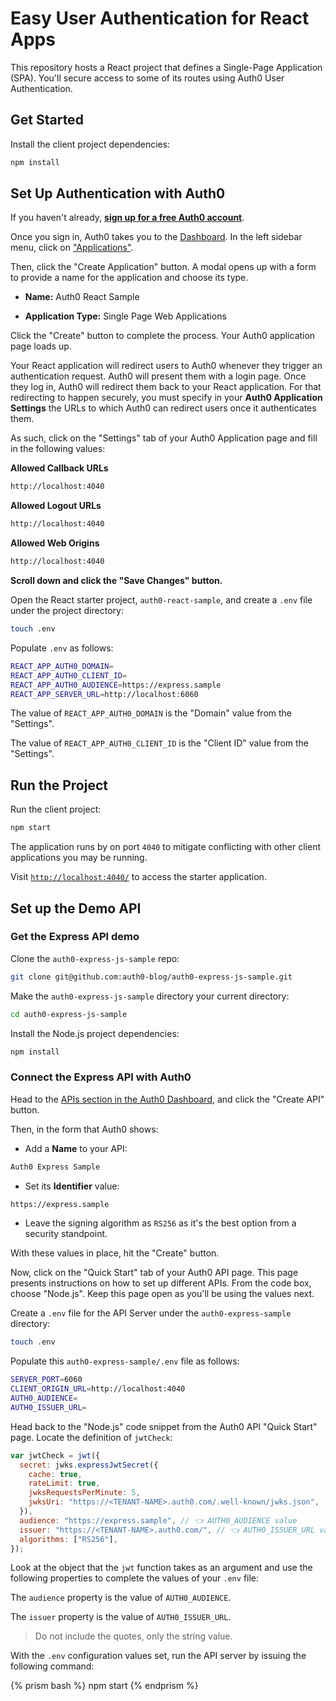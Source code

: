 # Easy User Authentication for React Apps

This repository hosts a React project that defines a Single-Page Application (SPA). You'll secure access to some of its routes using Auth0 User Authentication.

## Get Started

Install the client project dependencies:

```bash
npm install
```

## Set Up Authentication with Auth0

If you haven't already, <a href="https://auth0.com/signup" data-amp-replace="CLIENT_ID" data-amp-addparams="anonId=CLIENT_ID(cid-scope-cookie-fallback-name)">**sign up for a free Auth0 account**</a>.

Once you sign in, Auth0 takes you to the [Dashboard](https://manage.auth0.com/). In the left sidebar menu, click on ["Applications"](https://manage.auth0.com/#/applications).

Then, click the "Create Application" button. A modal opens up with a form to provide a name for the application and choose its type.

- **Name:** Auth0 React Sample

- **Application Type:** Single Page Web Applications

Click the "Create" button to complete the process. Your Auth0 application page loads up.

Your React application will redirect users to Auth0 whenever they trigger an authentication request. Auth0 will present them with a login page. Once they log in, Auth0 will redirect them back to your React application. For that redirecting to happen securely, you must specify in your **Auth0 Application Settings** the URLs to which Auth0 can redirect users once it authenticates them.

As such, click on the "Settings" tab of your Auth0 Application page and fill in the following values:


**Allowed Callback URLs**

```bash
http://localhost:4040
```

**Allowed Logout URLs**

```bash
http://localhost:4040
```

**Allowed Web Origins**

```bash
http://localhost:4040
```

**Scroll down and click the "Save Changes" button.**

Open the React starter project, `auth0-react-sample`, and create a `.env` file under the project directory:

```bash
touch .env
```

Populate `.env` as follows:

```bash
REACT_APP_AUTH0_DOMAIN=
REACT_APP_AUTH0_CLIENT_ID=
REACT_APP_AUTH0_AUDIENCE=https://express.sample
REACT_APP_SERVER_URL=http://localhost:6060
```

The value of `REACT_APP_AUTH0_DOMAIN` is the "Domain" value from the "Settings".

The value of `REACT_APP_AUTH0_CLIENT_ID` is the "Client ID" value from the "Settings".

## Run the Project

Run the client project:

```bash
npm start
```

The application runs by on port `4040` to mitigate conflicting with other client applications you may be running.

Visit [`http://localhost:4040/`](http://localhost:4040/) to access the starter application.

## Set up the Demo API

### Get the Express API demo

Clone the `auth0-express-js-sample` repo:

```bash
git clone git@github.com:auth0-blog/auth0-express-js-sample.git
```

Make the `auth0-express-js-sample` directory your current directory:

```bash
cd auth0-express-js-sample
```

Install the Node.js project dependencies:

```bash
npm install
```

### Connect the Express API with Auth0

Head to the [APIs section in the Auth0 Dashboard](https://manage.auth0.com/#/apis), and click the "Create API" button.

Then, in the form that Auth0 shows:
 
- Add a **Name** to your API:

```bash
Auth0 Express Sample
```

- Set its **Identifier** value:

```bash
https://express.sample
```

- Leave the signing algorithm as `RS256` as it's the best option from a security standpoint.

With these values in place, hit the "Create" button.

Now, click on the "Quick Start" tab of your Auth0 API page. This page presents instructions on how to set up different APIs. From the code box, choose "Node.js". Keep this page open as you'll be using the values next.

Create a `.env` file for the API Server under the `auth0-express-sample` directory:

```bash
touch .env
```

Populate this `auth0-express-sample/.env` file as follows:

```bash
SERVER_PORT=6060
CLIENT_ORIGIN_URL=http://localhost:4040
AUTH0_AUDIENCE=
AUTH0_ISSUER_URL=
```

Head back to the "Node.js" code snippet from the Auth0 API "Quick Start" page. Locate the definition of `jwtCheck`:

```javascript
var jwtCheck = jwt({
  secret: jwks.expressJwtSecret({
    cache: true,
    rateLimit: true,
    jwksRequestsPerMinute: 5,
    jwksUri: "https://<TENANT-NAME>.auth0.com/.well-known/jwks.json",
  }),
  audience: "https://express.sample", // 👈 AUTH0_AUDIENCE value
  issuer: "https://<TENANT-NAME>.auth0.com/", // 👈 AUTH0_ISSUER_URL value
  algorithms: ["RS256"],
});
```

Look at the object that the `jwt` function takes as an argument and use the following properties to complete the values of your `.env` file:

The `audience` property is the value of `AUTH0_AUDIENCE`.

The `issuer` property is the value of `AUTH0_ISSUER_URL`.

> Do not include the quotes, only the string value.

With the `.env` configuration values set, run the API server by issuing the following command:
 
 {% prism bash %}
 npm start
 {% endprism %}